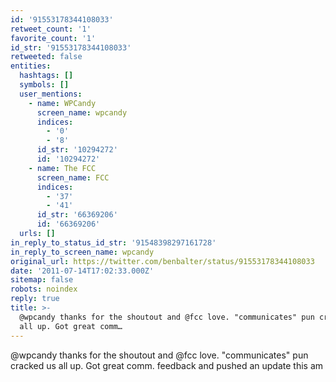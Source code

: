 ```yaml
---
id: '91553178344108033'
retweet_count: '1'
favorite_count: '1'
id_str: '91553178344108033'
retweeted: false
entities:
  hashtags: []
  symbols: []
  user_mentions:
    - name: WPCandy
      screen_name: wpcandy
      indices:
        - '0'
        - '8'
      id_str: '10294272'
      id: '10294272'
    - name: The FCC
      screen_name: FCC
      indices:
        - '37'
        - '41'
      id_str: '66369206'
      id: '66369206'
  urls: []
in_reply_to_status_id_str: '91548398297161728'
in_reply_to_screen_name: wpcandy
original_url: https://twitter.com/benbalter/status/91553178344108033
date: '2011-07-14T17:02:33.000Z'
sitemap: false
robots: noindex
reply: true
title: >-
  @wpcandy thanks for the shoutout and @fcc love. "communicates" pun cracked us
  all up. Got great comm…
---
```


@wpcandy thanks for the shoutout and @fcc love. "communicates" pun cracked us all up. Got great comm. feedback and pushed an update this am